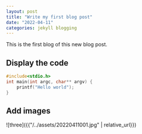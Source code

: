 ```yaml
---
layout: post
title: "Write my first blog post"
date: "2022-04-11"
categories: jekyll blogging
---
```


This is the first blog of this new blog post.

## Display the code

```c
#include<stdio.h>
int main(int argc, char** argv) {
    printf("Hello world");
}
```

## Add images

![three]({{"/../assets/20220411001.jpg" | relative_url}})
